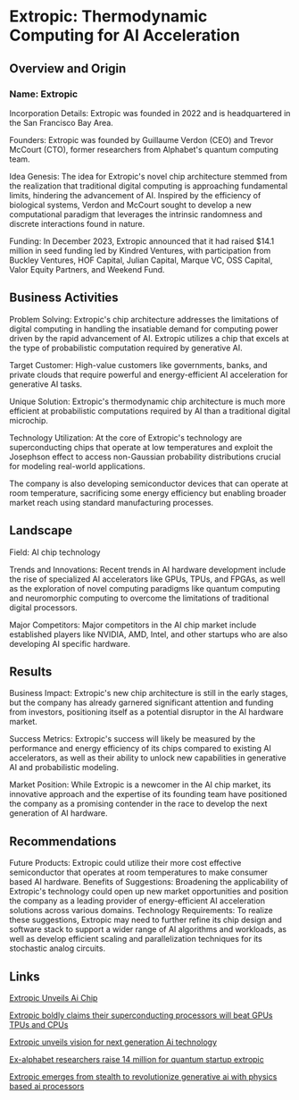 # Extropic: Thermodynamic Computing for AI Acceleration

## Overview and Origin

### Name: Extropic

Incorporation Details: Extropic was founded in 2022 and is headquartered in the San Francisco Bay Area.

Founders: Extropic was founded by Guillaume Verdon (CEO) and Trevor McCourt (CTO), former researchers from Alphabet's quantum computing team.

Idea Genesis: The idea for Extropic's novel chip architecture stemmed from the realization that traditional digital computing is approaching fundamental limits, hindering the advancement of AI. Inspired by the efficiency of biological systems, Verdon and McCourt sought to develop a new computational paradigm that leverages the intrinsic randomness and discrete interactions found in nature.

Funding: In December 2023, Extropic announced that it had raised $14.1 million in seed funding led by Kindred Ventures, with participation from Buckley Ventures, HOF Capital, Julian Capital, Marque VC, OSS Capital, Valor Equity Partners, and Weekend Fund.

  

## Business Activities

Problem Solving: Extropic's chip architecture addresses the limitations of digital computing in handling the insatiable demand for computing power driven by the rapid advancement of AI. Extropic utilizes a chip that excels at the type of probabilistic computation required by generative AI.

Target Customer: High-value customers like governments, banks, and private clouds that require powerful and energy-efficient AI acceleration for generative AI tasks.

Unique Solution: Extropic's thermodynamic chip architecture is much more efficient at probabilistic computations required by AI than a traditional digital microchip. 

Technology Utilization: At the core of Extropic's technology are superconducting chips that operate at low temperatures and exploit the Josephson effect to access non-Gaussian probability distributions crucial for modeling real-world applications.

The company is also developing semiconductor devices that can operate at room temperature, sacrificing some energy efficiency but enabling broader market reach using standard manufacturing processes.

  

## Landscape

Field: AI chip technology

Trends and Innovations: Recent trends in AI hardware development include the rise of specialized AI accelerators like GPUs, TPUs, and FPGAs, as well as the exploration of novel computing paradigms like quantum computing and neuromorphic computing to overcome the limitations of traditional digital processors.

Major Competitors: Major competitors in the AI chip market include established players like NVIDIA, AMD, Intel, and other startups who are also developing AI specific hardware.


## Results

Business Impact: Extropic's new chip architecture is still in the early stages, but the company has already garnered significant attention and funding from investors, positioning itself as a potential disruptor in the AI hardware market.

Success Metrics: Extropic's success will likely be measured by the performance and energy efficiency of its chips compared to existing AI accelerators, as well as their ability to unlock new capabilities in generative AI and probabilistic modeling.

Market Position: While Extropic is a newcomer in the AI chip market, its innovative approach and the expertise of its founding team have positioned the company as a promising contender in the race to develop the next generation of AI hardware.


## Recommendations
Future Products: Extropic could utilize their more cost effective semiconductor that operates at room temperatures to make consumer based AI hardware.
Benefits of Suggestions: Broadening the applicability of Extropic's technology could open up new market opportunities and position the company as a leading provider of energy-efficient AI acceleration solutions across various domains.
Technology Requirements: To realize these suggestions, Extropic may need to further refine its chip design and software stack to support a wider range of AI algorithms and workloads, as well as develop efficient scaling and parallelization techniques for its stochastic analog circuits.

## Links

[Extropic Unveils Ai Chip](https://quantumzeitgeist.com/extropic-unveils-ai-chip/)  

[Extropic boldly claims their superconducting processors will beat GPUs TPUs and CPUs](https://www.tomshardware.com/tech-industry/artificial-intelligence/ai-startup-extropic-emerges-from-stealth-with-superconducting-processors-it-boldly-claims-will-beat-gpus-cpus-and-tpus)  

[Extropic unveils vision for next generation Ai technology](https://thequantuminsider.com/2024/03/11/extropics-lite-paper-unveils-vision-for-next-generation-ai-tech-superconducting-chips/)  

[Ex-alphabet researchers raise 14 million for quantum startup extropic](https://www.datacenterdynamics.com/en/news/ex-alphabet-researchers-raise-14m-for-quantum-startup-extropic/)

[Extropic emerges from stealth to revolutionize generative ai with physics based ai processors](https://aimresearch.co/generative-ai/extropic-emerges-from-stealth-to-revolutionize-generative-ai-with-physics-based-ai-processors)
